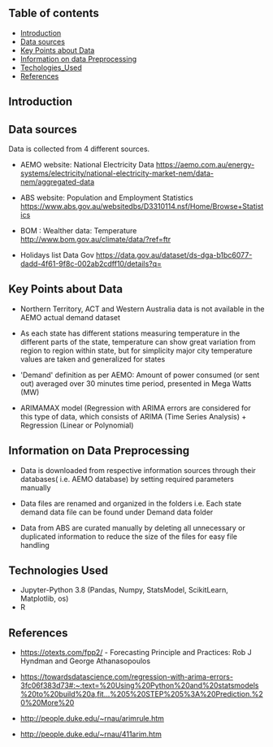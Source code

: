 ## Table of contents
* [Introduction](#Introduction)
* [Data sources](#Data-sources)
* [Key Points about Data](#Key-Points-about-Data)
* [Information on data Preprocessing](#Information-on-data-Preprocessing])
* [Techologies_Used](#Technologies_Used)
* [References](#References)

## Introduction


## Data sources
Data is collected from 4 different sources.

* AEMO website: National Electricity Data https://aemo.com.au/energy-systems/electricity/national-electricity-market-nem/data-nem/aggregated-data

* ABS website: Population and Employment Statistics https://www.abs.gov.au/websitedbs/D3310114.nsf/Home/Browse+Statistics

* BOM : Wealther data: Temperature http://www.bom.gov.au/climate/data/?ref=ftr

* Holidays list Data Gov https://data.gov.au/dataset/ds-dga-b1bc6077-dadd-4f61-9f8c-002ab2cdff10/details?q=


## Key Points about Data

* Northern Territory, ACT and Western Australia data is not available in the AEMO actual demand dataset

* As each state has different stations measuring temperature in the different parts of the state, temperature can show great variation from region to region within state, but for simplicity major city temperature values are taken and generalized for states

* 'Demand' definition as per AEMO: Amount of power consumed (or sent out) averaged over 30 minutes time period, presented in Mega Watts (MW)

* ARIMAMAX model (Regression with ARIMA errors are considered for this type of data, which consists of ARIMA (Time Series Analysis) + Regression (Linear or Polynomial)


## Information on Data Preprocessing 

* Data is downloaded from respective information sources through their databases( i.e. AEMO database) by setting required parameters manually

* Data files are renamed and organized in the folders i.e. Each state demand data file can be found under Demand data folder

* Data from ABS are curated manually by deleting all unnecessary or duplicated information to reduce the size of the files for easy file handling

## Technologies Used
* Jupyter-Python 3.8 (Pandas, Numpy, StatsModel, ScikitLearn, Matplotlib, os)
* R

## References

* https://otexts.com/fpp2/ - Forecasting Principle and Practices: Rob J Hyndman and George Athanasopoulos

* https://towardsdatascience.com/regression-with-arima-errors-3fc06f383d73#:~:text=%20Using%20Python%20and%20statsmodels%20to%20build%20a,fit...%205%20STEP%205%3A%20Prediction.%20%20More%20

* http://people.duke.edu/~rnau/arimrule.htm

* http://people.duke.edu/~rnau/411arim.htm
